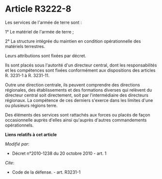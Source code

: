 # Article R3222-8

Les services de l'armée de terre sont : 

1° Le matériel de l'armée de terre ; 

2° La structure intégrée du maintien en condition opérationnelle des matériels terrestres. 

Leurs attributions sont fixées par décret. 

Ils sont placés sous l'autorité d'un directeur central, dont les responsabilités et les compétences sont fixées conformément
aux dispositions des articles R. 3231-1 à R. 3231-11.

Outre une direction centrale, ils peuvent comprendre des directions régionales, des établissements et des formations diverses
qui relèvent du directeur central soit directement, soit par l'intermédiaire des directeurs régionaux. La compétence de ces
derniers s'exerce dans les limites d'une ou plusieurs régions terre. 

Des éléments des services sont rattachés aux forces ou placés de façon occasionnelle auprès d'elles ainsi qu'auprès d'autres
commandements opérationnels.

**Liens relatifs à cet article**

_Modifié par_:

  - Décret n°2010-1238 du 20 octobre 2010 - art. 1

_Cite_:

  - Code de la défense. - art. R3231-1
